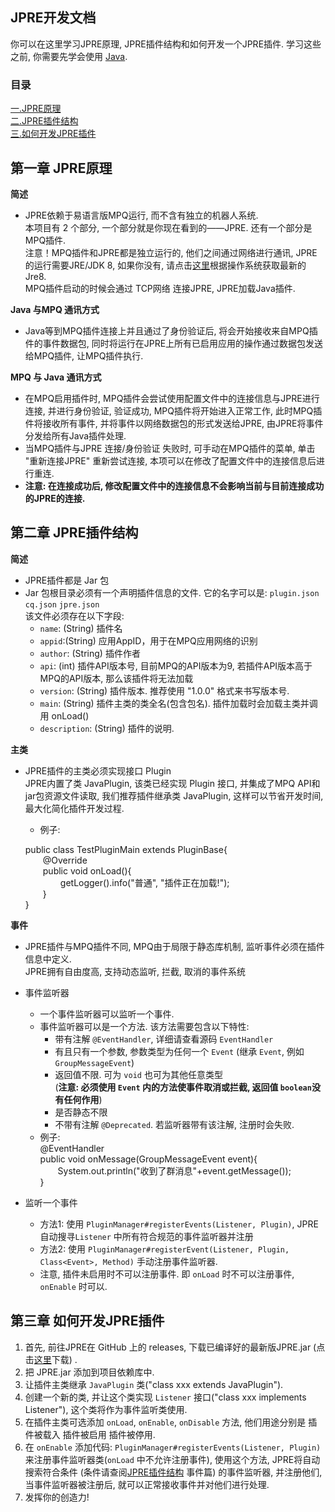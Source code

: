 ## **JPRE开发文档**

你可以在这里学习JPRE原理, JPRE插件结构和如何开发一个JPRE插件.
学习这些之前, 你需要先学会使用 <a href="http://baike.baidu.com/link?url=L539lkl2QvxL7HhJtoI2-37bkolNAFZAB1N0ZNJwUqgnOkHWTIUhxtQejilQ11OdNEUWgTshT5kw-zFFhwofv_">Java</a>.

### 目录
<a href="#第一章-jpre原理">一.JPRE原理</a>  
<a href="#第二章-jpre插件结构">二.JPRE插件结构</a>  
<a href="#第三章-如何开发JPRE插件">三.如何开发JPRE插件</a>


## <span id="第一章-JPRE原理" name="第一章-JPRE原理">第一章 JPRE原理</span>
**简述**  
- JPRE依赖于易语言版MPQ运行, 而不含有独立的机器人系统.  
本项目有 2 个部分, 一个部分就是你现在看到的——JPRE. 还有一个部分是MPQ插件.   
注意！MPQ插件和JPRE都是独立运行的, 他们之间通过网络进行通讯, JPRE的运行需要JRE/JDK 8, 如果你没有, 请点击[这里](https://www.java.com/zh_CN/download/manual.jsp)根据操作系统获取最新的Jre8.  
MPQ插件启动的时候会通过 TCP网络 连接JPRE, JPRE加载Java插件.  

**Java 与MPQ 通讯方式**  
- Java等到MPQ插件连接上并且通过了身份验证后, 将会开始接收来自MPQ插件的事件数据包, 同时将运行在JPRE上所有已启用应用的操作通过数据包发送给MPQ插件, 让MPQ插件执行.  

**MPQ 与 Java 通讯方式**  
- 在MPQ启用插件时, MPQ插件会尝试使用配置文件中的连接信息与JPRE进行连接, 并进行身份验证, 验证成功, MPQ插件将开始进入正常工作, 此时MPQ插件将接收所有事件, 并将事件以网络数据包的形式发送给JPRE, 由JPRE将事件分发给所有Java插件处理.
- 当MPQ插件与JPRE 连接/身份验证 失败时, 可手动在MPQ插件的菜单, 单击 "重新连接JPRE" 重新尝试连接, 本项可以在修改了配置文件中的连接信息后进行重连.  
- **注意: 在连接成功后, 修改配置文件中的连接信息不会影响当前与目前连接成功的JPRE的连接.**  

## <span id="plugin" name="plugin">第二章 JPRE插件结构</span>
**简述**  
- JPRE插件都是 Jar 包
- Jar 包根目录必须有一个声明插件信息的文件. 它的名字可以是:
  `plugin.json` `cq.json` `jpre.json`  
  该文件必须存在以下字段:
  - `name`: (String) 插件名
  - `appid`:(String) 应用AppID，用于在MPQ应用网络的识别
  - `author`: (String) 插件作者
  - `api`: (int) 插件API版本号, 目前MPQ的API版本为9, 若插件API版本高于MPQ的API版本, 那么该插件将无法加载
  - `version`: (String) 插件版本. 推荐使用 "1.0.0" 格式来书写版本号.  
  - `main`: (String) 插件主类的类全名(包含包名). 插件加载时会加载主类并调用 onLoad()    
  - `description`: (String) 插件的说明.  
  
 
**主类**  
- JPRE插件的主类必须实现接口 Plugin  
JPRE内置了类 JavaPlugin, 该类已经实现 Plugin 接口, 并集成了MPQ API和jar包资源文件读取, 我们推荐插件继承类 JavaPlugin, 这样可以节省开发时间, 最大化简化插件开发过程.  
  - 例子:  
  
  public class TestPluginMain extends PluginBase{  
  &emsp;&emsp;\@Override  
  &emsp;&emsp;public void onLoad(){  
  &emsp;&emsp;&emsp;&emsp;getLogger().info("普通", "插件正在加载!");  
  &emsp;&emsp;}  
  }  
  

**事件**  
- JPRE插件与MPQ插件不同, MPQ由于局限于静态库机制, 监听事件必须在插件信息中定义.  
JPRE拥有自由度高, 支持动态监听, 拦截, 取消的事件系统
- 事件监听器  
    - 一个事件监听器可以监听一个事件.  
    - 事件监听器可以是一个方法. 该方法需要包含以下特性:  
      - 带有注解 `@EventHandler`, 详细请查看源码 `EventHandler`  
      - 有且只有一个参数, 参数类型为任何一个 `Event` (继承 `Event`, 例如 `GroupMessageEvent`)  
      - 返回值不限. 可为 `void` 也可为其他任意类型  
      (**注意: 必须使用 `Event` 内的方法使事件取消或拦截, 返回值 `boolean`没有任何作用**)
      - 是否静态不限  
      - 不带有注解 `@Deprecated`. 若监听器带有该注解, 注册时会失败.
    - 例子:  
    \@EventHandler  
    public void onMessage(GroupMessageEvent event){    
    &emsp;&emsp;System.out.println("收到了群消息"+event.getMessage());  
    }  
    
- 监听一个事件  
  - 方法1: 使用 `PluginManager#registerEvents(Listener, Plugin)`, JPRE自动搜寻`Listener` 中所有符合规范的事件监听器并注册  
  - 方法2: 使用 `PluginManager#registerEvent(Listener, Plugin, Class<Event>, Method)` 手动注册事件监听器.
  - 注意, 插件未启用时不可以注册事件. 即 `onLoad` 时不可以注册事件, `onEnable` 时可以.


## <span id="第三章-如何开发JPRE插件" name="第三章-如何开发JPRE插件">第三章 如何开发JPRE插件</span>
1. 首先, 前往JPRE在 GitHub 上的 releases, 下载已编译好的最新版JPRE.jar (点击[这里](https://github.com/Him188/CQ-JPRE/releases/)下载) .
2. 把 JPRE.jar 添加到项目依赖库中.  
3. 让插件主类继承 `JavaPlugin` 类("class xxx extends JavaPlugin").  
4. 创建一个新的类, 并让这个类实现 `Listener` 接口("class xxx implements Listener"), 这个类将作为事件监听类使用.  
5. 在插件主类可选添加 `onLoad`, `onEnable`, `onDisable` 方法, 他们用途分别是 插件被载入 插件被启用 插件被停用.  
6. 在 `onEnable` 添加代码:  `PluginManager#registerEvents(Listener, Plugin)` 来注册事件监听器类(`onLoad` 中不允许注册事件), 使用这个方法, JPRE将自动搜索符合条件 (条件请查阅<a href="#第二章-jpre插件结构">JPRE插件结构</a> 事件篇) 的事件监听器, 并注册他们, 当事件监听器被注册后, 就可以正常接收事件并对他们进行处理.   
7. 发挥你的创造力!
